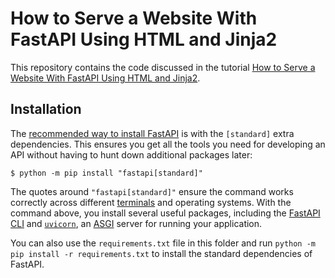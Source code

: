 # How to Serve a Website With FastAPI Using HTML and Jinja2

This repository contains the code discussed in the tutorial [How to Serve a Website With FastAPI Using HTML and Jinja2](https://realpython.com/fastapi-jinja2-template/).

## Installation

The [recommended way to install FastAPI](https://realpython.com/get-started-with-fastapi/#install-fastapi-the-right-way) is with the `[standard]` extra dependencies. This ensures you get all the tools you need for developing an API without having to hunt down additional packages later:

```console
$ python -m pip install "fastapi[standard]"
```

The quotes around `"fastapi[standard]"` ensure the command works correctly across different [terminals](https://realpython.com/terminal-commands/) and operating systems. With the command above, you install several useful packages, including the [FastAPI CLI](https://fastapi.tiangolo.com/fastapi-cli/) and [`uvicorn`](https://www.uvicorn.org/), an [ASGI](https://en.wikipedia.org/wiki/Asynchronous_Server_Gateway_Interface) server for running your application.

You can also use the `requirements.txt` file in this folder and run `python -m pip install -r requirements.txt` to install the standard dependencies of FastAPI.
